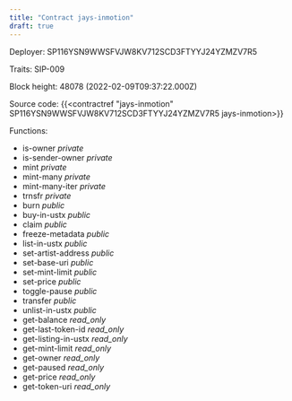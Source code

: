```yaml
---
title: "Contract jays-inmotion"
draft: true
---
```

Deployer: SP116YSN9WWSFVJW8KV712SCD3FTYYJ24YZMZV7R5

Traits:
SIP-009 



Block height: 48078 (2022-02-09T09:37:22.000Z)

Source code: {{<contractref "jays-inmotion" SP116YSN9WWSFVJW8KV712SCD3FTYYJ24YZMZV7R5 jays-inmotion>}}

Functions:

* is-owner _private_
* is-sender-owner _private_
* mint _private_
* mint-many _private_
* mint-many-iter _private_
* trnsfr _private_
* burn _public_
* buy-in-ustx _public_
* claim _public_
* freeze-metadata _public_
* list-in-ustx _public_
* set-artist-address _public_
* set-base-uri _public_
* set-mint-limit _public_
* set-price _public_
* toggle-pause _public_
* transfer _public_
* unlist-in-ustx _public_
* get-balance _read_only_
* get-last-token-id _read_only_
* get-listing-in-ustx _read_only_
* get-mint-limit _read_only_
* get-owner _read_only_
* get-paused _read_only_
* get-price _read_only_
* get-token-uri _read_only_
